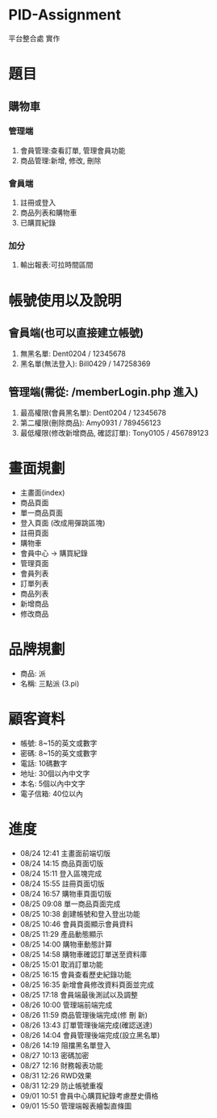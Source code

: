 # PID-Assignment
平台整合處 實作

# 題目
## 購物車
### 管理端
1. 會員管理:查看訂單, 管理會員功能
2. 商品管理:新增, 修改, 刪除


### 會員端
1. 註冊或登入
2. 商品列表和購物車
3. 已購買紀錄

### 加分
1. 輸出報表:可拉時間區間

# 帳號使用以及說明
## 會員端(也可以直接建立帳號)
1. 無黑名單: Dent0204 / 12345678
2. 黑名單(無法登入): Bill0429 / 147258369

## 管理端(需從: /memberLogin.php 進入)
1. 最高權限(會員黑名單): Dent0204 / 12345678
2. 第二權限(刪除商品): Amy0931 / 789456123
3. 最低權限(修改新增商品, 確認訂單): Tony0105 / 456789123

# 畫面規劃
- 主畫面(index)
- 商品頁面
- 單一商品頁面
- 登入頁面 (改成用彈跳區塊)
- 註冊頁面
- 購物車
- 會員中心 -> 購買紀錄
- 管理頁面
- 會員列表
- 訂單列表
- 商品列表
- 新增商品
- 修改商品

# 品牌規劃
- 商品: 派
- 名稱: 三點派 (3.pi)

# 顧客資料
- 帳號: 8~15的英文或數字
- 密碼: 8~15的英文或數字
- 電話: 10碼數字
- 地址: 30個以內中文字
- 本名: 5個以內中文字
- 電子信箱: 40位以內

# 進度
- 08/24 12:41 主畫面前端切版
- 08/24 14:15 商品頁面切版
- 08/24 15:11 登入區塊完成
- 08/24 15:55 註冊頁面切版
- 08/24 16:57 購物車頁面切版
- 08/25 09:08 單一商品頁面完成
- 08/25 10:38 創建帳號和登入登出功能
- 08/25 10:46 會員頁面顯示會員資料
- 08/25 11:29 產品動態顯示
- 08/25 14:00 購物車動態計算
- 08/25 14:58 購物車確認訂單送至資料庫
- 08/25 15:01 取消訂單功能
- 08/25 16:15 會員查看歷史紀錄功能
- 08/25 16:35 新增會員修改資料頁面並完成
- 08/25 17:18 會員端最後測試以及調整
- 08/26 10:00 管理端前端完成
- 08/26 11:59 商品管理後端完成(修 刪 新)
- 08/26 13:43 訂單管理後端完成(確認送達)
- 08/26 14:04 會員管理後端完成(設立黑名單)
- 08/26 14:19 阻擋黑名單登入
- 08/27 10:13 密碼加密
- 08/27 12:16 財務報表功能
- 08/31 12:26 RWD效果
- 08/31 12:29 防止帳號重複
- 09/01 10:51 會員中心購買紀錄考慮歷史價格
- 09/01 15:50 管理端報表繪製直條圖